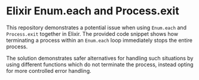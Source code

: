 # Elixir Enum.each and Process.exit

This repository demonstrates a potential issue when using `Enum.each` and `Process.exit` together in Elixir.  The provided code snippet shows how terminating a process within an `Enum.each` loop immediately stops the entire process.

The solution demonstrates safer alternatives for handling such situations by using different functions which do not terminate the process, instead opting for more controlled error handling.